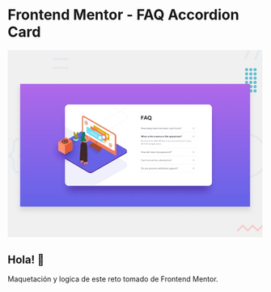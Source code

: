 # Frontend Mentor - FAQ Accordion Card

![Design preview for the FAQ Accordion Card coding challenge](./design/desktop-preview.jpg)

## Hola! 👋

Maquetación y logica de este reto tomado de Frontend Mentor.
